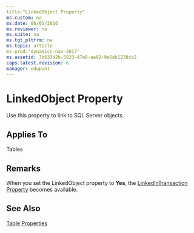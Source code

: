 ```yaml
---
title:"LinkedObject Property"
ms.custom: na
ms.date: 06/05/2016
ms.reviewer: na
ms.suite: na
ms.tgt_pltfrm: na
ms.topic: article
ms-prod:"dynamics-nav-2017"
ms.assetid: 7b633d2b-5833-47e8-aa92-9e6eb1238cb2
caps.latest.revision: 6
manager: edupont
---
```

# LinkedObject Property
Use this property to link to SQL Server objects.  
  
## Applies To  
 Tables  
  
## Remarks  
 When you set the LinkedObject property to **Yes**, the [LinkedInTransaction Property](LinkedInTransaction-Property.md) becomes available.  
  
## See Also  
 [Table Properties](Table-Properties.md)